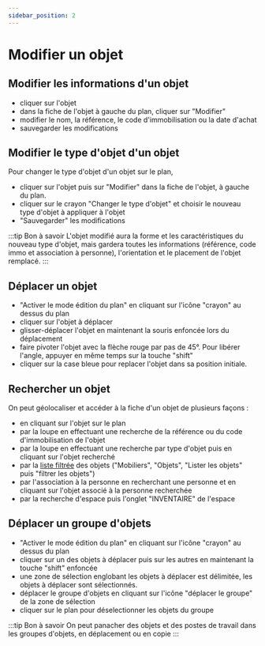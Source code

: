 ```yaml
---
sidebar_position: 2
---
```

# Modifier un objet

## Modifier les informations d'un objet

-   cliquer sur l'objet
-   dans la fiche de l'objet à gauche du plan, cliquer sur "Modifier"
-   modifier le nom, la référence, le code d'immobilisation ou la date d'achat
-   sauvegarder les modifications

## Modifier le type d'objet d'un objet

Pour changer le type d'objet d'un objet sur le plan,

-   cliquer sur l'objet puis sur "Modifier" dans la fiche de l'objet, à gauche du plan.
-   cliquer sur le crayon "Changer le type d'objet" et choisir le nouveau type d'objet à appliquer à l'objet
-   "Sauvegarder" les modifications

:::tip Bon à savoir
L'objet modifié aura la forme et les caractéristiques du nouveau type d'objet, mais gardera toutes les informations (référence, code immo et association à personne), l'orientation et le placement de l'objet remplacé.
:::

## Déplacer un objet

-   "Activer le mode édition du plan" en cliquant sur l'icône "crayon" au dessus du plan
-   cliquer sur l'objet à déplacer
-   glisser-déplacer l'objet en maintenant la souris enfoncée lors du déplacement
-   faire pivoter l'objet avec la flèche rouge par pas de 45°. Pour libérer l'angle, appuyer en même temps sur la touche "shift"
-   cliquer sur la case bleue pour replacer l'objet dans sa position initiale.

## Rechercher un objet

On peut géolocaliser et accéder à la fiche d'un objet de plusieurs façons :

-   en cliquant sur l'objet sur le plan
-   par la loupe en effectuant une recherche de la référence ou du code d'immobilisation de l'objet    
-   par la loupe en effectuant une recherche par type d'objet puis en cliquant sur l'objet recherché
-   par la [liste filtrée](/docs/courses/find/listfindcourse) des objets ("Mobiliers", "Objets", "Lister les objets" puis "filtrer les objets")
-   par l'association à la personne en recherchant une personne et en cliquant sur l'objet associé à la personne recherchée
-   par la recherche d'espace puis l'onglet "INVENTAIRE" de l'espace

## Déplacer un groupe d'objets

-   "Activer le mode édition du plan" en cliquant sur l'icône "crayon" au dessus du plan
-   cliquer sur un des objets à déplacer puis sur les autres en maintenant la touche "shift" enfoncée
-   une zone de sélection englobant les objets à déplacer est délimitée, les objets à déplacer sont sélectionnés.
-   déplacer le groupe d'objets en cliquant sur l'icône "déplacer le groupe" de la zone de sélection
-   cliquer sur le plan pour déselectionner les objets du groupe

:::tip Bon à savoir
On peut panacher des objets et des postes de travail dans les groupes d'objets, en déplacement ou en copie
:::